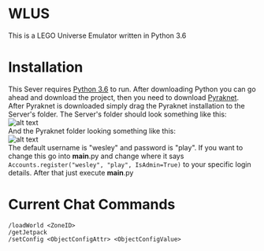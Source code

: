 # WLUS
This is a LEGO Universe Emulator written in Python 3.6</br>

# Installation
This Sever requires <a href="https://www.python.org/downloads/release/python-360/">Python 3.6</a> to run.
After downloading Python you can go ahead and download the project, then you need to download <a href="https://bitbucket.org/lcdr/pyraknet/">Pyraknet</a>. After Pyraknet is downloaded simply drag the Pyraknet installation to the Server's folder. The Server's folder should look something like this:</br>
![alt text](https://lh3.googleusercontent.com/nhUJk7wRwr11x7U1C3KLKcAqJGEUG3nMalvY34Tp6b9JdtVE5HonHIB_wSr-XnISkGUKRpuBaYXANTxue6RiKdluVgPib_Bf9z9IgGii8ZA5WcveZtn22lUSqe5rfSEG1HctOt0mw34L_eZw7cJkiiy3YcZDp0f_J6XKwZMla6cIaORhiiYMwPx4KAtR6FUPZCzRVmg2d_Ia2zBVUbjo7nlESFbWL6wITPOvvNgw_88Y1JiV-L-mS9BBh8AznikXN-bLCC5IX4amG6HIFbh7DAit-h6a3Qrii4PEme52Yz7jKW2uPJjYvqAy5F6Rv31gzEdWfTpJjDnUavowTwPLLJ04CQgfOnP9HuMMv63lbwhNziH7GXl7hJyBNTifKYalkVM754ALLtSuUJomFfmN5ldkZETTgDWJGldDfZJyKc8eMC0bE294Dns9kN8RMae6ljBNx-z5EuCAL9NZP0r7Rbk5cCH53d46e6pB0zlvnkTQki8Q2-j7uTWrxjK97CX_pxLbFpdChZbPnkFamuMfSJznjxkwbu0BeM0Oy6Giw8gg13_XIzl5b8aX33EAhUrKLpOY0Qd8PljUaO7jMrAp6EU3Bvv135DI=w1319-h970-no)</br>
And the Pyraknet folder looking something like this:</br>
![alt text](https://lh3.googleusercontent.com/sL81U4kViQezKrdor1x_flBY-rfOuK6b_Zyr73s6Afj5aNTXMQ6rXBYhr6MlZCeakxWG9WuuNKfORS7rxoRn6iTvMFZssihTzKcmpPtWnnJaJdxkVuhGup0bmJcbIPrqaO912UBvuU_nexN2JweojvaHywrxjIlgpw6NmaGxBV2qFh-9gqn0CVCCm7mcSw_ktNHVGmnfwqBTuJAhsHDCADO2zMVIyLiiBWTM71vzBNS4q8E-dkAUzc0z5F-Fa3VodHPGVRi-CgTn-PPLvyMZyhPZNTRZwkjRQg0YKmxpYJSpIbljg2wEtXOzzoYRvflNifDFk3N_n2rYDAnv5UM4rW9adojrleU26OGb9v7CAjDDmVtblov-hhcvqwWjqadLT24W32YuB6n8tCFVA1ts8XgR2WzI9vypl5PKY_K0CLLelBhy2wQJurJtJ_OxOhk-rOGhpcP_CDtlSQZDuiLF4tdhpJeN2XHqL8RITMMsMiKSKAZSMOaRAGqVtMjOuw0Uddo3uEPKLyOafW0QxTHvU8OeLtmvz0scZ-mEsqUCwxvgSeL7AMhqk2o3aR_uh_GV_ItmeTiUMD1RjYrWHF77jIcZXPAOa29u=w1319-h970-no)</br>
The default username is "wesley" and password is "play". If you want to change this go into __main__.py and change where it says ```Accounts.register("wesley", "play", IsAdmin=True)``` to your specific login details. After that just execute __main__.py</br>

# Current Chat Commands
```
/loadWorld <ZoneID>
/getJetpack
/setConfig <ObjectConfigAttr> <ObjectConfigValue>
```
